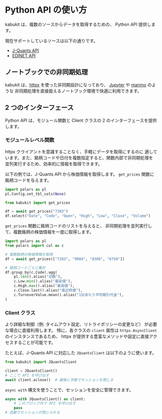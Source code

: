 # Python API の使い方

kabukit は、複数のソースからデータを取得するための、
Python API 提供します。

現在サポートしているソースは以下の通りです。

- [J-Quants API](https://jpx-jquants.com/)
- [EDINET API](https://disclosure2dl.edinet-fsa.go.jp/guide/static/disclosure/WZEK0110.html)

## ノートブックでの非同期処理

kabukit は、[httpx](https://www.python-httpx.org/) を使った非同期設計になっており、
[Jupyter](https://jupyter.org/) や [marimo](https://marimo.io/) のような
非同期処理を直接扱えるノートブック環境で快適に利用できます。

## 2 つのインターフェース

Python API は、モジュール関数と Client クラスの 2 のインターフェースを提供します。

### モジュールレベル関数

httpx クライアントを意識することなく、手軽にデータを取得にするのに
適しています。また、銘柄コードや日付を複数指定すると、関数内部で非同期処理を
並列実行するため、効率的に情報を取得できます。

以下の例では、J-Quants API から株価情報を取得します。
`get_prices` 関数に銘柄コードを与えます。

```python .md#_
import polars as pl
pl.Config.set_tbl_cols(None)
```

```python exec="1" source="material-block"
from kabukit import get_prices

df = await get_prices("7203")
df.select("Date", "Code", "Open", "High", "Low", "Close", "Volume")
```

`get_prices` 関数に銘柄コードのリストを与えると、
非同期処理を並列実行して、複数銘柄の株価情報を一度に取得します。

```python exec="1" source="material-block"
import polars as pl
from polars import col as c

# 複数銘柄の株価情報を取得
df = await get_prices(["7203", "9984", "8306", "6758"])

# 銘柄コードごとに集計
df.group_by(c.Code).agg(
    pl.len().alias("日数"),
    c.Low.min().alias("最安値"),
    c.High.max().alias("最高値"),
    c.Close.last().alias("直近終値"),
    c.TurnoverValue.mean().alias("1日あたり平均取引代金"),
)
```

### Client クラス

より詳細な制御（例: タイムアウト設定、リトライポリシーの変更など）
が必要な場合に直接利用します。
特に、各クラスの `client` 属性は `httpx.AsyncClient` のインスタンスであるため、
httpx が提供する豊富なメソッドや設定に直接アクセスすることが可能です。

たとえば、J-Quants API に対応した `JQuantsClient` は以下のように使います。

```python exec="1" source="1"
from kabukit import JQuantsClient

client = JQuantsClient()
# ここで API を呼び出す
await client.aclose()  # 最後に手動でセッションを閉じる
```

`async with` 構文を使うことで、セッションを安全に管理できます。

```python exec="1" source="1"
async with JQuantsClient() as client:
    # このブロック内で API を呼び出す
    pass
# 自動でセッションが閉じられる
```
